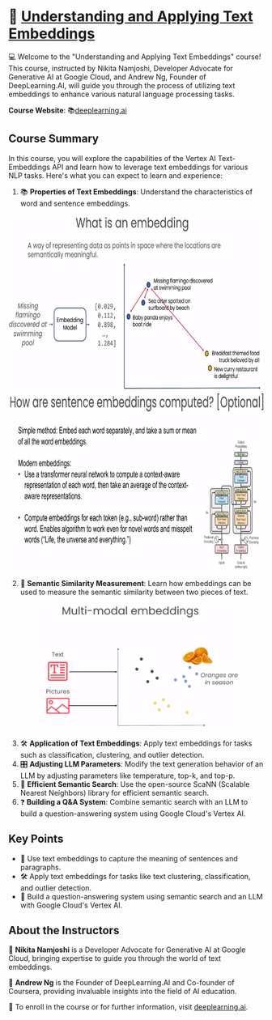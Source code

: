 # 🚀 [Understanding and Applying Text Embeddings](https://www.deeplearning.ai/short-courses/google-cloud-vertex-ai/)

💻 Welcome to the "Understanding and Applying Text Embeddings" course! This course, instructed by Nikita Namjoshi, Developer Advocate for Generative AI at Google Cloud, and Andrew Ng, Founder of DeepLearning.AI, will guide you through the process of utilizing text embeddings to enhance various natural language processing tasks.

**Course Website**: 📚[deeplearning.ai](https://www.deeplearning.ai/short-courses/google-cloud-vertex-ai/)

## Course Summary
In this course, you will explore the capabilities of the Vertex AI Text-Embeddings API and learn how to leverage text embeddings for various NLP tasks. Here's what you can expect to learn and experience:

1. 📚 **Properties of Text Embeddings**: Understand the characteristics of word and sentence embeddings.
<p align="center">
<img src="images/1_1.png" height="350"> 
<img src="images/2_1.png" height="350"> 
</p>

2. 🔄 **Semantic Similarity Measurement**: Learn how embeddings can be used to measure the semantic similarity between two pieces of text.
<p align="center">
<img src="images/2_2.png" height="250">  
</p>

3. 🛠 **Application of Text Embeddings**: Apply text embeddings for tasks such as classification, clustering, and outlier detection.
4. 🎛 **Adjusting LLM Parameters**: Modify the text generation behavior of an LLM by adjusting parameters like temperature, top-k, and top-p.
5. 🚀 **Efficient Semantic Search**: Use the open-source ScaNN (Scalable Nearest Neighbors) library for efficient semantic search.
6. ❓ **Building a Q&A System**: Combine semantic search with an LLM to build a question-answering system using Google Cloud's Vertex AI.

## Key Points
- 🔑 Use text embeddings to capture the meaning of sentences and paragraphs.
- 🛠 Apply text embeddings for tasks like text clustering, classification, and outlier detection.
- 🧠 Build a question-answering system using semantic search and an LLM with Google Cloud's Vertex AI.

## About the Instructors
🌟 **Nikita Namjoshi** is a Developer Advocate for Generative AI at Google Cloud, bringing expertise to guide you through the world of text embeddings.

🌟 **Andrew Ng** is the Founder of DeepLearning.AI and Co-founder of Coursera, providing invaluable insights into the field of AI education.

🔗 To enroll in the course or for further information, visit [deeplearning.ai](https://www.deeplearning.ai/short-courses/).
